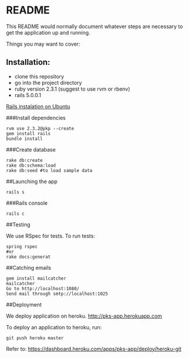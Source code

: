 # README

This README would normally document whatever steps are necessary to get the
application up and running.

Things you may want to cover:

## Installation:

* clone this repository
* go into the project directory
* ruby version 2.3.1 (suggest to use rvm or rbenv)
* rails 5.0.0.1

[Rails instalation on Ubuntu]( http://blog.wilgosz.pl/posts/ruby-on-rails/ruby-on-rails-instalacja-ubuntu-12-04 )

###Install dependencies

    rvm use 2.3.2@pkp --create
    gem install rails
    bundle install

###Create database

    rake db:create
    rake db:schema:load
    rake db:seed #to load sample data


##Launching the app

    rails s

###Rails console

    rails c

##Testing

We use RSpec for tests. To run tests:

    spring rspec
    #or
    rake docs:generat


##Catching emails

    gem install mailcatcher
    mailcatcher
    Go to http://localhost:1080/
    Send mail through smtp://localhost:1025

##Deployment

We deploy application on heroku. http://pks-app.herokuapp.com

To deploy an application to heroku, run:

    git push heroku master

Refer to: https://dashboard.heroku.com/apps/pks-app/deploy/heroku-git

